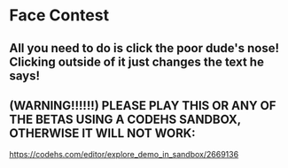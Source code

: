 # Face Contest #  

## All you need to do is click the poor dude's nose! Clicking outside of it just changes the text he says! ##  

## (WARNING!!!!!!) PLEASE PLAY THIS OR ANY OF THE BETAS USING A CODEHS SANDBOX, OTHERWISE IT WILL NOT WORK: ##  
https://codehs.com/editor/explore_demo_in_sandbox/2669136
